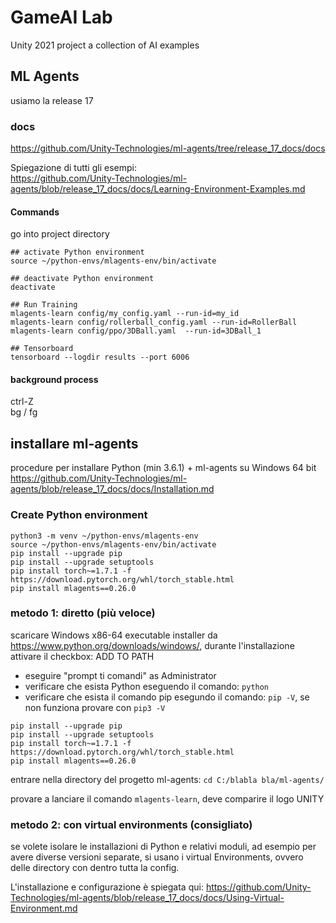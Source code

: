 # GameAI Lab 
Unity 2021 project
a collection of AI examples

## ML Agents
usiamo la release 17

### docs
https://github.com/Unity-Technologies/ml-agents/tree/release_17_docs/docs

Spiegazione di tutti gli esempi:  
https://github.com/Unity-Technologies/ml-agents/blob/release_17_docs/docs/Learning-Environment-Examples.md

#### Commands
go into project directory

```
## activate Python environment
source ~/python-envs/mlagents-env/bin/activate

## deactivate Python environment
deactivate

## Run Training
mlagents-learn config/my_config.yaml --run-id=my_id  
mlagents-learn config/rollerball_config.yaml --run-id=RollerBall
mlagents-learn config/ppo/3DBall.yaml  --run-id=3DBall_1

## Tensorboard
tensorboard --logdir results --port 6006
```
#### background process
ctrl-Z  
bg / fg

## installare ml-agents
procedure per installare Python (min 3.6.1) + ml-agents su Windows 64 bit  
<https://github.com/Unity-Technologies/ml-agents/blob/release_17_docs/docs/Installation.md>

### Create Python environment

```
python3 -m venv ~/python-envs/mlagents-env
source ~/python-envs/mlagents-env/bin/activate
pip install --upgrade pip
pip install --upgrade setuptools
pip install torch~=1.7.1 -f https://download.pytorch.org/whl/torch_stable.html
pip install mlagents==0.26.0
```

### metodo 1: diretto (più veloce)
scaricare Windows x86-64 executable installer da https://www.python.org/downloads/windows/, durante l'installazione attivare il checkbox: ADD TO PATH

- eseguire "prompt ti comandi" as Administrator
- verificare che esista Python eseguendo il comando: `python`
- verificare che esista il comando pip esegundo il comando: `pip -V`, se non funziona provare con `pip3 -V`

```
pip install --upgrade pip
pip install --upgrade setuptools
pip install torch~=1.7.1 -f https://download.pytorch.org/whl/torch_stable.html
pip install mlagents==0.26.0
```
entrare nella directory del progetto ml-agents: 
`cd C:/blabla bla/ml-agents/`

provare a lanciare il comando `mlagents-learn`, deve comparire il logo UNITY

### metodo 2: con virtual environments (consigliato)
se volete isolare le installazioni di Python e relativi moduli, ad esempio per avere diverse versioni separate, si usano i virtual Environments, ovvero delle directory con dentro tutta la config.

L'installazione e configurazione è spiegata qui:
<https://github.com/Unity-Technologies/ml-agents/blob/release_17_docs/docs/Using-Virtual-Environment.md>
